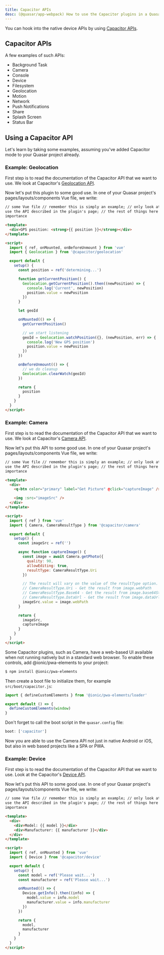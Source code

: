 ```yaml
---
title: Capacitor APIs
desc: (@quasar/app-webpack) How to use the Capacitor plugins in a Quasar app.
---
```


You can hook into the native device APIs by using [Capacitor APIs](https://capacitor.ionicframework.com/docs/apis).

## Capacitor APIs

A few examples of such APIs:

- Background Task
- Camera
- Console
- Device
- Filesystem
- Geolocation
- Motion
- Network
- Push Notifications
- Share
- Splash Screen
- Status Bar

## Using a Capacitor API

Let's learn by taking some examples, assuming you've added Capacitor mode to your Quasar project already.

### Example: Geolocation

First step is to read the documentation of the Capacitor API that we want to use. We look at Capacitor's [Geolocation API](https://capacitor.ionicframework.com/docs/apis/geolocation).

Now let's put this plugin to some good use. In one of your Quasar project's pages/layouts/components Vue file, we write:

```html
// some Vue file // remember this is simply an example; // only look at how we
use the API described in the plugin's page; // the rest of things here are of no
importance

<template>
  <div>GPS position: <strong>{{ position }}</strong></div>
</template>

<script>
  import { ref, onMounted, onBeforeUnmount } from 'vue'
  import { Geolocation } from '@capacitor/geolocation'

  export default {
    setup() {
      const position = ref('determining...')

      function getCurrentPosition() {
        Geolocation.getCurrentPosition().then((newPosition) => {
          console.log('Current', newPosition)
          position.value = newPosition
        })
      }

      let geoId

      onMounted(() => {
        getCurrentPosition()

        // we start listening
        geoId = Geolocation.watchPosition({}, (newPosition, err) => {
          console.log('New GPS position')
          position.value = newPosition
        })
      })

      onBeforeUnmount(() => {
        // we do cleanup
        Geolocation.clearWatch(geoId)
      })

      return {
        position
      }
    }
  }
</script>
```

### Example: Camera

First step is to read the documentation of the Capacitor API that we want to use. We look at Capacitor's [Camera API](https://capacitor.ionicframework.com/docs/apis/camera).

Now let's put this API to some good use. In one of your Quasar project's pages/layouts/components Vue file, we write:

```html
// some Vue file // remember this is simply an example; // only look at how we
use the API described in the plugin's page; // the rest of things here are of no
importance

<template>
  <div>
    <q-btn color="primary" label="Get Picture" @click="captureImage" />

    <img :src="imageSrc" />
  </div>
</template>

<script>
  import { ref } from 'vue'
  import { Camera, CameraResultType } from '@capacitor/camera'

  export default {
    setup() {
      const imageSrc = ref('')

      async function captureImage() {
        const image = await Camera.getPhoto({
          quality: 90,
          allowEditing: true,
          resultType: CameraResultType.Uri
        })

        // The result will vary on the value of the resultType option.
        // CameraResultType.Uri - Get the result from image.webPath
        // CameraResultType.Base64 - Get the result from image.base64String
        // CameraResultType.DataUrl - Get the result from image.dataUrl
        imageSrc.value = image.webPath
      }

      return {
        imageSrc,
        captureImage
      }
    }
  }
</script>
```

Some Capacitor plugins, such as Camera, have a web-based UI available when not running natively but in a standard web browser. To enable these controls, add @ionic/pwa-elements to your project:

```bash
$ npm install @ionic/pwa-elements
```

Then create a boot file to initialize them, for example `src/boot/capacitor.js`:

```js
import { defineCustomElements } from '@ionic/pwa-elements/loader'

export default () => {
  defineCustomElements(window)
}
```

Don't forget to call the boot script in the `quasar.config` file:

```js
boot: ['capacitor']
```

Now you are able to use the Camera API not just in native Android or iOS, but also in web based projects like a SPA or PWA.

### Example: Device

First step is to read the documentation of the Capacitor API that we want to use. Look at the Capacitor's [Device API](https://capacitor.ionicframework.com/docs/apis/device).

Now let's put this API to some good use. In one of your Quasar project's pages/layouts/components Vue file, we write:

```html
// some Vue file // remember this is simply an example; // only look at how we
use the API described in the plugin's page; // the rest of things here are of no
importance

<template>
  <div>
    <div>Model: {{ model }}</div>
    <div>Manufacturer: {{ manufacturer }}</div>
  </div>
</template>

<script>
  import { ref, onMounted } from 'vue'
  import { Device } from '@capacitor/device'

  export default {
    setup() {
      const model = ref('Please wait...')
      const manufacturer = ref('Please wait...')

      onMounted(() => {
        Device.getInfo().then((info) => {
          model.value = info.model
          manufacturer.value = info.manufacturer
        })
      })

      return {
        model,
        manufacturer
      }
    }
  }
</script>
```
